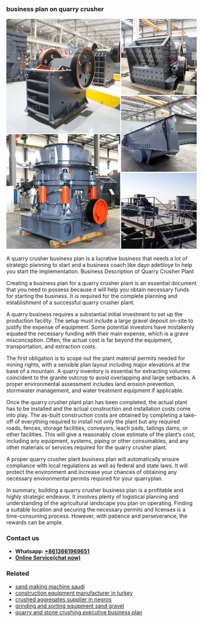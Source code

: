 <h3>business plan on quarry crusher</h3><img src='1708332516.jpg' alt=''><p>A quarry crusher business plan is a lucrative business that needs a lot of strategic planning to start and a business coach like dayo adetiloye to help you start the implementation. Business Description of Quarry Crusher Plant</p><p>Creating a business plan for a quarry crusher plant is an essential document that you need to possess because it will help you obtain necessary funds for starting the business. It is required for the complete planning and establishment of a successful quarry crusher plant.</p><p>A quarry business requires a substantial initial investment to set up the production facility. The setup must include a large gravel deposit on-site to justify the expense of equipment. Some potential investors have mistakenly equated the necessary funding with their main expense, which is a grave misconception. Often, the actual cost is far beyond the equipment, transportation, and extraction costs.</p><p>The first obligation is to scope out the plant material permits needed for mining rights, with a sensible plan layout including major elevations at the base of a mountain. A quarry inventory is essential for extracting volumes coincident to the granite outcrop to avoid overlapping and large setbacks. A proper environmental assessment includes land erosion prevention, stormwater management, and water treatment equipment if applicable.</p><p>Once the quarry crusher plant plan has been completed, the actual plant has to be installed and the actual construction and installation costs come into play. The as-built construction costs are obtained by completing a take-off of everything required to install not only the plant but any required roads, fences, storage facilities, conveyors, leach pads, tailings dams, or other facilities. This will give a reasonably close estimate of the plant’s cost, including any equipment, systems, piping or other consumables, and any other materials or services required for the quarry crusher plant.</p><p>A proper quarry crusher plant business plan will automatically ensure compliance with local regulations as well as federal and state laws. It will protect the environment and increase your chances of obtaining any necessary environmental permits required for your quarryplan.</p><p>In summary, building a quarry crusher business plan is a profitable and highly strategic endeavor. It involves plenty of logistical planning and understanding of the agricultural landscape you plan on operating. Finding a suitable location and securing the necessary permits and licenses is a time-consuming process. However, with patience and perseverance, the rewards can be ample.</p><h3>Contact us</h3><ul><li><strong>Whatsapp:&nbsp;<a href="https://wa.me/8613661969651">+8613661969651</a></strong></li><li><a href="https://swt.shibang-china.com/?git&amp;zhl&amp;business plan on quarry crusher"><strong>Online Service(chat now)</strong></a></li></ul><h3>Related</h3><ul><li><a href='sand making machine saudi.md'>sand making machine saudi</a></li><li><a href='construction equipment manufacturer in turkey.md'>construction equipment manufacturer in turkey</a></li><li><a href='crushed aggregates supplier in negros.md'>crushed aggregates supplier in negros</a></li><li><a href='grinding and sorting equipment sand gravel.md'>grinding and sorting equipment sand gravel</a></li><li><a href='quarry and stone crushing executive business plan.md'>quarry and stone crushing executive business plan</a></li></ul>